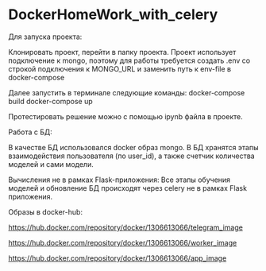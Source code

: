 # DockerHomeWork_with_celery
 
Для запуска проекта:

Клонировать проект, перейти в папку проекта.
Проект использует подключение к mongo, поэтому для работы требуется создать .env со строкой подключения к MONGO_URL и заменить путь к env-file в docker-compose

Далее запустить в терминале следующие команды:
docker-compose build
docker-compose up

Протестировать решение можно с помощью ipynb файла в проекте. 

Работа с БД:

В качестве БД использовался docker образ mongo.
В БД хранятся этапы взаимодействия пользователя (по user_id), а также счетчик количества моделей и сами модели. 

Вычисления не в рамках Flask-приложения:
Все этапы обучения моделей и обновление БД происходят через celery не в рамках Flask приложения.

Образы в docker-hub:

https://hub.docker.com/repository/docker/1306613066/telegram_image

https://hub.docker.com/repository/docker/1306613066/worker_image

https://hub.docker.com/repository/docker/1306613066/app_image

